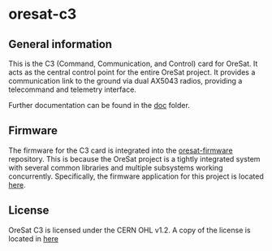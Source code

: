 # oresat-c3
## General information
This is the C3 (Command, Communication, and Control) card for OreSat. It
acts as the central control point for the entire OreSat project. It
provides a communication link to the ground via dual AX5043 radios,
providing a telecommand and telemetry interface.

Further documentation can be found in the [doc](doc) folder.

## Firmware
The firmware for the C3 card is integrated into the
[oresat-firmware](https://github.com/oresat/oresat-firmware) repository.
This is because the OreSat project is a tightly integrated system with
several common libraries and multiple subsystems working concurrently.
Specifically, the firmware application for this project is located
[here](https://github.com/oresat/oresat-firmware/tree/c3_capstone/src/f4/app_c3_v1).

## License
OreSat C3 is licensed under the CERN OHL v1.2. A copy of the license is
located in [here](LICENSE.md)
